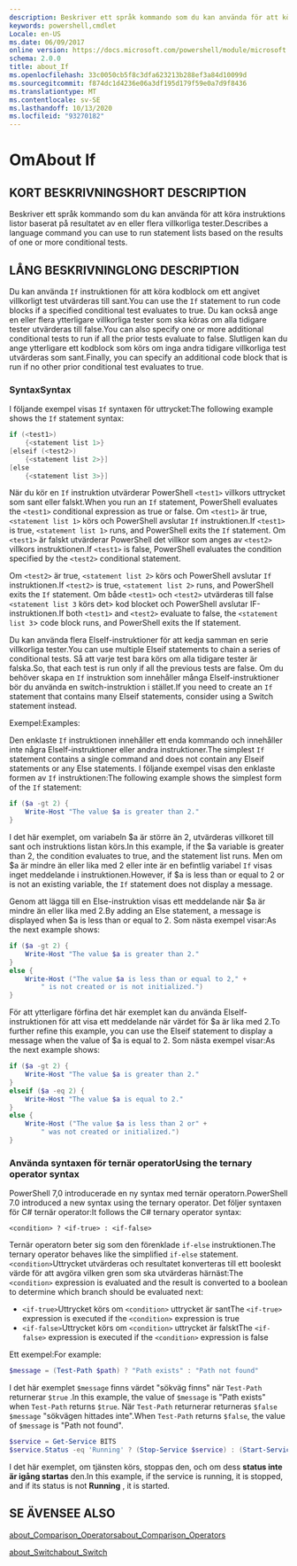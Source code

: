 ```yaml
---
description: Beskriver ett språk kommando som du kan använda för att köra instruktions listor baserat på resultatet av en eller flera villkorliga tester.
keywords: powershell,cmdlet
Locale: en-US
ms.date: 06/09/2017
online version: https://docs.microsoft.com/powershell/module/microsoft.powershell.core/about/about_if?view=powershell-7.1&WT.mc_id=ps-gethelp
schema: 2.0.0
title: about_If
ms.openlocfilehash: 33c0050cb5f8c3dfa623213b288ef3a84d10099d
ms.sourcegitcommit: f874dc1d4236e06a3df195d179f59e0a7d9f8436
ms.translationtype: MT
ms.contentlocale: sv-SE
ms.lasthandoff: 10/13/2020
ms.locfileid: "93270182"
---
```

# <a name="about-if"></a><span data-ttu-id="6b29c-104">Om</span><span class="sxs-lookup"><span data-stu-id="6b29c-104">About If</span></span>

## <a name="short-description"></a><span data-ttu-id="6b29c-105">KORT BESKRIVNING</span><span class="sxs-lookup"><span data-stu-id="6b29c-105">SHORT DESCRIPTION</span></span>
<span data-ttu-id="6b29c-106">Beskriver ett språk kommando som du kan använda för att köra instruktions listor baserat på resultatet av en eller flera villkorliga tester.</span><span class="sxs-lookup"><span data-stu-id="6b29c-106">Describes a language command you can use to run statement lists based on the results of one or more conditional tests.</span></span>

## <a name="long-description"></a><span data-ttu-id="6b29c-107">LÅNG BESKRIVNING</span><span class="sxs-lookup"><span data-stu-id="6b29c-107">LONG DESCRIPTION</span></span>

<span data-ttu-id="6b29c-108">Du kan använda `If` instruktionen för att köra kodblock om ett angivet villkorligt test utvärderas till sant.</span><span class="sxs-lookup"><span data-stu-id="6b29c-108">You can use the `If` statement to run code blocks if a specified conditional test evaluates to true.</span></span> <span data-ttu-id="6b29c-109">Du kan också ange en eller flera ytterligare villkorliga tester som ska köras om alla tidigare tester utvärderas till false.</span><span class="sxs-lookup"><span data-stu-id="6b29c-109">You can also specify one or more additional conditional tests to run if all the prior tests evaluate to false.</span></span> <span data-ttu-id="6b29c-110">Slutligen kan du ange ytterligare ett kodblock som körs om inga andra tidigare villkorliga test utvärderas som sant.</span><span class="sxs-lookup"><span data-stu-id="6b29c-110">Finally, you can specify an additional code block that is run if no other prior conditional test evaluates to true.</span></span>

### <a name="syntax"></a><span data-ttu-id="6b29c-111">Syntax</span><span class="sxs-lookup"><span data-stu-id="6b29c-111">Syntax</span></span>

<span data-ttu-id="6b29c-112">I följande exempel visas `If` syntaxen för uttrycket:</span><span class="sxs-lookup"><span data-stu-id="6b29c-112">The following example shows the `If` statement syntax:</span></span>

```powershell
if (<test1>)
    {<statement list 1>}
[elseif (<test2>)
    {<statement list 2>}]
[else
    {<statement list 3>}]
```

<span data-ttu-id="6b29c-113">När du kör en `If` instruktion utvärderar PowerShell `<test1>` villkors uttrycket som sant eller falskt.</span><span class="sxs-lookup"><span data-stu-id="6b29c-113">When you run an `If` statement, PowerShell evaluates the `<test1>` conditional expression as true or false.</span></span> <span data-ttu-id="6b29c-114">Om `<test1>` är true, `<statement list 1>` körs och PowerShell avslutar `If` instruktionen.</span><span class="sxs-lookup"><span data-stu-id="6b29c-114">If `<test1>` is true, `<statement list 1>` runs, and PowerShell exits the `If` statement.</span></span> <span data-ttu-id="6b29c-115">Om `<test1>` är falskt utvärderar PowerShell det villkor som anges av `<test2>` villkors instruktionen.</span><span class="sxs-lookup"><span data-stu-id="6b29c-115">If `<test1>` is false, PowerShell evaluates the condition specified by the `<test2>` conditional statement.</span></span>

<span data-ttu-id="6b29c-116">Om `<test2>` är true, `<statement list 2>` körs och PowerShell avslutar `If` instruktionen.</span><span class="sxs-lookup"><span data-stu-id="6b29c-116">If `<test2>` is true, `<statement list 2>` runs, and PowerShell exits the `If` statement.</span></span> <span data-ttu-id="6b29c-117">Om både `<test1>` och `<test2>` utvärderas till false `<statement list 3` körs det> kod blocket och PowerShell avslutar IF-instruktionen.</span><span class="sxs-lookup"><span data-stu-id="6b29c-117">If both `<test1>` and `<test2>` evaluate to false, the `<statement list 3`> code block runs, and PowerShell exits the If statement.</span></span>

<span data-ttu-id="6b29c-118">Du kan använda flera ElseIf-instruktioner för att kedja samman en serie villkorliga tester.</span><span class="sxs-lookup"><span data-stu-id="6b29c-118">You can use multiple Elseif statements to chain a series of conditional tests.</span></span> <span data-ttu-id="6b29c-119">Så att varje test bara körs om alla tidigare tester är falska.</span><span class="sxs-lookup"><span data-stu-id="6b29c-119">So, that each test is run only if all the previous tests are false.</span></span>
<span data-ttu-id="6b29c-120">Om du behöver skapa en `If` instruktion som innehåller många ElseIf-instruktioner bör du använda en switch-instruktion i stället.</span><span class="sxs-lookup"><span data-stu-id="6b29c-120">If you need to create an `If` statement that contains many Elseif statements, consider using a Switch statement instead.</span></span>

<span data-ttu-id="6b29c-121">Exempel:</span><span class="sxs-lookup"><span data-stu-id="6b29c-121">Examples:</span></span>

<span data-ttu-id="6b29c-122">Den enklaste `If` instruktionen innehåller ett enda kommando och innehåller inte några ElseIf-instruktioner eller andra instruktioner.</span><span class="sxs-lookup"><span data-stu-id="6b29c-122">The simplest `If` statement contains a single command and does not contain any Elseif statements or any Else statements.</span></span> <span data-ttu-id="6b29c-123">I följande exempel visas den enklaste formen av `If` instruktionen:</span><span class="sxs-lookup"><span data-stu-id="6b29c-123">The following example shows the simplest form of the `If` statement:</span></span>

```powershell
if ($a -gt 2) {
    Write-Host "The value $a is greater than 2."
}
```

<span data-ttu-id="6b29c-124">I det här exemplet, om variabeln $a är större än 2, utvärderas villkoret till sant och instruktions listan körs.</span><span class="sxs-lookup"><span data-stu-id="6b29c-124">In this example, if the $a variable is greater than 2, the condition evaluates to true, and the statement list runs.</span></span> <span data-ttu-id="6b29c-125">Men om $a är mindre än eller lika med 2 eller inte är en befintlig variabel `If` visas inget meddelande i instruktionen.</span><span class="sxs-lookup"><span data-stu-id="6b29c-125">However, if $a is less than or equal to 2 or is not an existing variable, the `If` statement does not display a message.</span></span>

<span data-ttu-id="6b29c-126">Genom att lägga till en Else-instruktion visas ett meddelande när $a är mindre än eller lika med 2.</span><span class="sxs-lookup"><span data-stu-id="6b29c-126">By adding an Else statement, a message is displayed when $a is less than or equal to 2.</span></span> <span data-ttu-id="6b29c-127">Som nästa exempel visar:</span><span class="sxs-lookup"><span data-stu-id="6b29c-127">As the next example shows:</span></span>

```powershell
if ($a -gt 2) {
    Write-Host "The value $a is greater than 2."
}
else {
    Write-Host ("The value $a is less than or equal to 2," +
        " is not created or is not initialized.")
}
```

<span data-ttu-id="6b29c-128">För att ytterligare förfina det här exemplet kan du använda ElseIf-instruktionen för att visa ett meddelande när värdet för $a är lika med 2.</span><span class="sxs-lookup"><span data-stu-id="6b29c-128">To further refine this example, you can use the Elseif statement to display a message when the value of $a is equal to 2.</span></span> <span data-ttu-id="6b29c-129">Som nästa exempel visar:</span><span class="sxs-lookup"><span data-stu-id="6b29c-129">As the next example shows:</span></span>

```powershell
if ($a -gt 2) {
    Write-Host "The value $a is greater than 2."
}
elseif ($a -eq 2) {
    Write-Host "The value $a is equal to 2."
}
else {
    Write-Host ("The value $a is less than 2 or" +
        " was not created or initialized.")
}
```

### <a name="using-the-ternary-operator-syntax"></a><span data-ttu-id="6b29c-130">Använda syntaxen för ternär operator</span><span class="sxs-lookup"><span data-stu-id="6b29c-130">Using the ternary operator syntax</span></span>

<span data-ttu-id="6b29c-131">PowerShell 7,0 introducerade en ny syntax med ternär operatorn.</span><span class="sxs-lookup"><span data-stu-id="6b29c-131">PowerShell 7.0 introduced a new syntax using the ternary operator.</span></span> <span data-ttu-id="6b29c-132">Det följer syntaxen för C# ternär operator:</span><span class="sxs-lookup"><span data-stu-id="6b29c-132">It follows the C# ternary operator syntax:</span></span>

```Syntax
<condition> ? <if-true> : <if-false>
```

<span data-ttu-id="6b29c-133">Ternär operatorn beter sig som den förenklade `if-else` instruktionen.</span><span class="sxs-lookup"><span data-stu-id="6b29c-133">The ternary operator behaves like the simplified `if-else` statement.</span></span> <span data-ttu-id="6b29c-134">`<condition>`Uttrycket utvärderas och resultatet konverteras till ett booleskt värde för att avgöra vilken gren som ska utvärderas härnäst:</span><span class="sxs-lookup"><span data-stu-id="6b29c-134">The `<condition>` expression is evaluated and the result is converted to a boolean to determine which branch should be evaluated next:</span></span>

- <span data-ttu-id="6b29c-135">`<if-true>`Uttrycket körs om `<condition>` uttrycket är sant</span><span class="sxs-lookup"><span data-stu-id="6b29c-135">The `<if-true>` expression is executed if the `<condition>` expression is true</span></span>
- <span data-ttu-id="6b29c-136">`<if-false>`Uttrycket körs om `<condition>` uttrycket är falskt</span><span class="sxs-lookup"><span data-stu-id="6b29c-136">The `<if-false>` expression is executed if the `<condition>` expression is false</span></span>

<span data-ttu-id="6b29c-137">Ett exempel:</span><span class="sxs-lookup"><span data-stu-id="6b29c-137">For example:</span></span>

```powershell
$message = (Test-Path $path) ? "Path exists" : "Path not found"
```

<span data-ttu-id="6b29c-138">I det här exemplet `$message` finns värdet "sökväg finns" när `Test-Path` returnerar `$true` .</span><span class="sxs-lookup"><span data-stu-id="6b29c-138">In this example, the value of `$message` is "Path exists" when `Test-Path` returns `$true`.</span></span> <span data-ttu-id="6b29c-139">När `Test-Path` returnerar returneras `$false` `$message` "sökvägen hittades inte".</span><span class="sxs-lookup"><span data-stu-id="6b29c-139">When `Test-Path` returns `$false`, the value of `$message` is "Path not found".</span></span>

```powershell
$service = Get-Service BITS
$service.Status -eq 'Running' ? (Stop-Service $service) : (Start-Service $service)
```

<span data-ttu-id="6b29c-140">I det här exemplet, om tjänsten körs, stoppas den, och om dess **status inte är igång startas** den.</span><span class="sxs-lookup"><span data-stu-id="6b29c-140">In this example, if the service is running, it is stopped, and if its status is not **Running** , it is started.</span></span>

## <a name="see-also"></a><span data-ttu-id="6b29c-141">SE ÄVEN</span><span class="sxs-lookup"><span data-stu-id="6b29c-141">SEE ALSO</span></span>

[<span data-ttu-id="6b29c-142">about_Comparison_Operators</span><span class="sxs-lookup"><span data-stu-id="6b29c-142">about_Comparison_Operators</span></span>](about_Comparison_Operators.md)

[<span data-ttu-id="6b29c-143">about_Switch</span><span class="sxs-lookup"><span data-stu-id="6b29c-143">about_Switch</span></span>](about_Switch.md)

